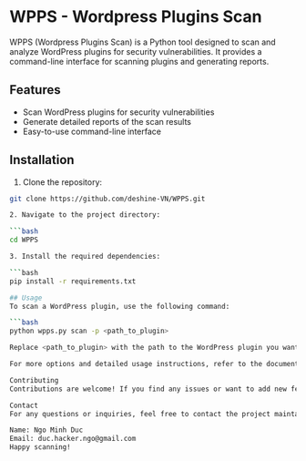 # WPPS - Wordpress Plugins Scan

WPPS (Wordpress Plugins Scan) is a Python tool designed to scan and analyze WordPress plugins for security vulnerabilities. It provides a command-line interface for scanning plugins and generating reports.

## Features

- Scan WordPress plugins for security vulnerabilities
- Generate detailed reports of the scan results
- Easy-to-use command-line interface

## Installation

1. Clone the repository:

```bash
git clone https://github.com/deshine-VN/WPPS.git

2. Navigate to the project directory:

```bash
cd WPPS

3. Install the required dependencies:

```bash
pip install -r requirements.txt

## Usage
To scan a WordPress plugin, use the following command:

```bash
python wpps.py scan -p <path_to_plugin>

Replace <path_to_plugin> with the path to the WordPress plugin you want to scan.

For more options and detailed usage instructions, refer to the documentation.

Contributing
Contributions are welcome! If you find any issues or want to add new features, please open an issue or submit a pull request.

Contact
For any questions or inquiries, feel free to contact the project maintainer:

Name: Ngo Minh Duc
Email: duc.hacker.ngo@gmail.com
Happy scanning!

